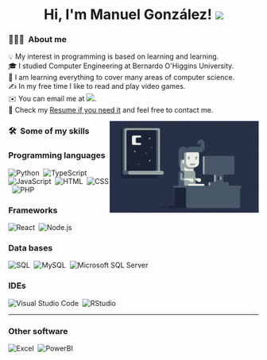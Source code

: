 <h1 align="center">
Hi, I'm Manuel González!
	<a href="https://github.com/Manolith" target="_self">
		<img src="https://media.giphy.com/media/hvRJCLFzcasrR4ia7z/giphy.gif" width="30">
	</a>
</h1>


### 👨🏻‍💻 &nbsp;About me

💡&nbsp;My interest in programming is based on learning and learning.\
🎓&nbsp;I studied Computer Engineering at Bernardo O'Higgins University.\
🌱&nbsp;I am learning everything to cover many areas of computer science.\
✍️&nbsp;In my free time I like to read and play video games.\
✉️&nbsp;You can email me at <a href="mailto:manulgb.mg@gmail.com"><img src="https://img.shields.io/badge/-manulgb.mg@gmail.com-D14836?style=flat&logo=Gmail&logoColor=white"/></a>.\
📄&nbsp;Check my [Resume if you need it](https://github.com/Manolith/Presentaci-n/blob/main/_CVMGB.docx.pdf) and feel free to contact me.

<img alt="Night Coding" src="https://raw.githubusercontent.com/AVS1508/AVS1508/master/assets/Night-Coding.gif" align="right"/>

### 🛠 &nbsp;Some of my skills
### Programming languages
![Python](https://img.shields.io/badge/-Python-05122A?style=flat&logo=python)&nbsp;
![TypeScript](https://img.shields.io/badge/TypeScript-3178C6?logo=typescript&logoColor=white&style=for-the-badge)&nbsp;
![JavaScript](https://img.shields.io/badge/-JavaScript-05122A?style=flat&logo=javascript)&nbsp;
![HTML](https://img.shields.io/badge/-HTML-05122A?style=flat&logo=HTML5)&nbsp;
![CSS](https://img.shields.io/badge/-CSS-05122A?style=flat&logo=CSS3&logoColor=1572B6)&nbsp;
![PHP](https://img.shields.io/badge/PHP-777BB4?logo=php&logoColor=white&style=for-the-badge)

### Frameworks
![React](https://img.shields.io/badge/-React-05122A?style=flat&logo=react)&nbsp;
![Node.js](https://img.shields.io/badge/-Node.js-05122A?style=flat&logo=node.js)&nbsp;

### Data bases
![SQL](https://img.shields.io/badge/SQL-000000?style=flat&logo=sql&logoColor=white)&nbsp;
![MySQL](https://img.shields.io/badge/mysql-%2300f.svg?style=flat&logo=mysql&logoColor=white)&nbsp;
![Microsoft SQL Server](https://img.shields.io/badge/Microsoft%20SQL%20Server-CC2927?style=flat&logo=microsoft-sql-server&logoColor=white)

### IDEs
![Visual Studio Code](https://img.shields.io/badge/-Visual%20Studio%20Code-05122A?style=flat&logo=visual-studio-code&logoColor=007ACC)&nbsp;
![RStudio](https://img.shields.io/badge/-RStudio-05122A?style=flat&logo=rstudio)

---

### Other software
![Excel](https://img.shields.io/badge/Microsoft_Excel-217346?style=flat&logo=microsoft-excel&logoColor=white)&nbsp;
![PowerBI](https://img.shields.io/badge/Power_BI-FFBE00?style=flat&logo=Power-BI&logoColor=white)
